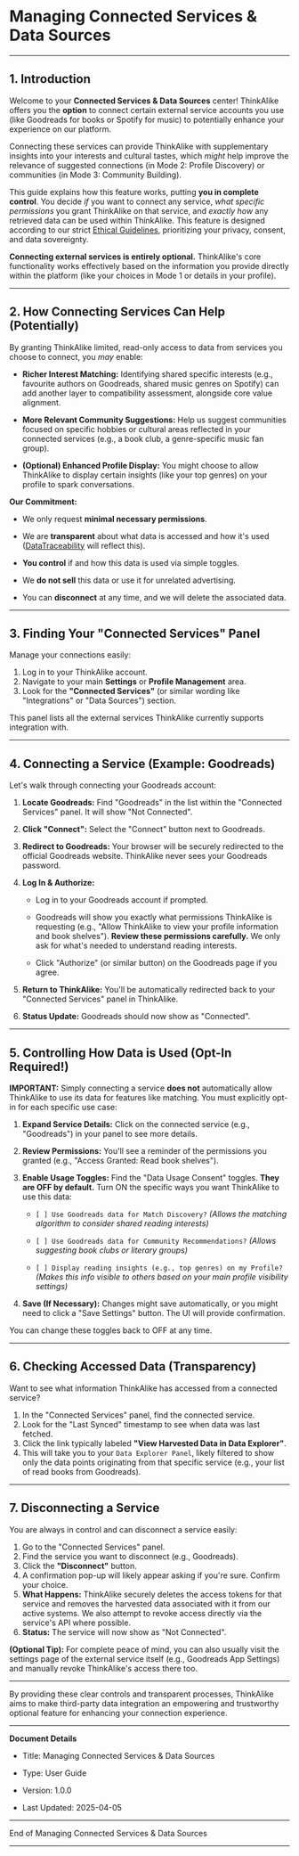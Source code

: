# Managing Connected Services & Data Sources

---

## 1. Introduction

Welcome to your **Connected Services & Data Sources** center! ThinkAlike offers you the **option** to connect certain external service accounts you use (like Goodreads for books or Spotify for music) to potentially enhance your experience on our platform.

Connecting these services can provide ThinkAlike with supplementary insights into your interests and cultural tastes, which *might* help improve the relevance of suggested connections (in Mode 2: Profile Discovery) or communities (in Mode 3: Community Building).

This guide explains how this feature works, putting **you in complete control**. You decide *if* you want to connect any service, *what specific permissions* you grant ThinkAlike on that service, and *exactly how* any retrieved data can be used within ThinkAlike. This feature is designed according to our strict [Ethical Guidelines](../../core/ethics/ethical_guidelines.md), prioritizing your privacy, consent, and data sovereignty.

**Connecting external services is entirely optional.** ThinkAlike's core functionality works effectively based on the information you provide directly within the platform (like your choices in Mode 1 or details in your profile).

---

## 2. How Connecting Services Can Help (Potentially)

By granting ThinkAlike limited, read-only access to data from services you choose to connect, you *may* enable:

* **Richer Interest Matching:** Identifying shared specific interests (e.g., favourite authors on Goodreads, shared music genres on Spotify) can add another layer to compatibility assessment, alongside core value alignment.

* **More Relevant Community Suggestions:** Help us suggest communities focused on specific hobbies or cultural areas reflected in your connected services (e.g., a book club, a genre-specific music fan group).

* **(Optional) Enhanced Profile Display:** You might choose to allow ThinkAlike to display certain insights (like your top genres) on your profile to spark conversations.

**Our Commitment:**

* We only request **minimal necessary permissions**.

* We are **transparent** about what data is accessed and how it's used ([DataTraceability](../../components/ui_components/data_traceability.md) will reflect this).

* **You control** if and how this data is used via simple toggles.

* We **do not sell** this data or use it for unrelated advertising.

* You can **disconnect** at any time, and we will delete the associated data.

---

## 3. Finding Your "Connected Services" Panel

Manage your connections easily:

1. Log in to your ThinkAlike account.
2. Navigate to your main **Settings** or **Profile Management** area.
3. Look for the **"Connected Services"** (or similar wording like "Integrations" or "Data Sources") section.

This panel lists all the external services ThinkAlike currently supports integration with.

---

## 4. Connecting a Service (Example: Goodreads)

Let's walk through connecting your Goodreads account:

1. **Locate Goodreads:** Find "Goodreads" in the list within the "Connected Services" panel. It will show "Not Connected".
2. **Click "Connect":** Select the "Connect" button next to Goodreads.
3. **Redirect to Goodreads:** Your browser will be securely redirected to the official Goodreads website. ThinkAlike never sees your Goodreads password.
4. **Log In & Authorize:**

    * Log in to your Goodreads account if prompted.

    * Goodreads will show you exactly what permissions ThinkAlike is requesting (e.g., "Allow ThinkAlike to view your profile information and book shelves"). **Review these permissions carefully.** We only ask for what's needed to understand reading interests.

    * Click "Authorize" (or similar button) on the Goodreads page if you agree.

5. **Return to ThinkAlike:** You'll be automatically redirected back to your "Connected Services" panel in ThinkAlike.
6. **Status Update:** Goodreads should now show as "Connected".

---

## 5. Controlling How Data is Used (Opt-In Required!)

**IMPORTANT:** Simply connecting a service **does not** automatically allow ThinkAlike to use its data for features like matching. You must explicitly opt-in for each specific use case:

1. **Expand Service Details:** Click on the connected service (e.g., "Goodreads") in your panel to see more details.
2. **Review Permissions:** You'll see a reminder of the permissions you granted (e.g., "Access Granted: Read book shelves").
3. **Enable Usage Toggles:** Find the "Data Usage Consent" toggles. **They are OFF by default.** Turn ON the specific ways you want ThinkAlike to use this data:

    * `[ ] Use Goodreads data for Match Discovery?` *(Allows the matching algorithm to consider shared reading interests)*

    * `[ ] Use Goodreads data for Community Recommendations?` *(Allows suggesting book clubs or literary groups)*

    * `[ ] Display reading insights (e.g., top genres) on my Profile?` *(Makes this info visible to others based on your main profile visibility settings)*

4. **Save (If Necessary):** Changes might save automatically, or you might need to click a "Save Settings" button. The UI will provide confirmation.

You can change these toggles back to OFF at any time.

---

## 6. Checking Accessed Data (Transparency)

Want to see what information ThinkAlike has accessed from a connected service?

1. In the "Connected Services" panel, find the connected service.
2. Look for the "Last Synced" timestamp to see when data was last fetched.
3. Click the link typically labeled **"View Harvested Data in Data Explorer"**.
4. This will take you to your `Data Explorer Panel`, likely filtered to show only the data points originating from that specific service (e.g., your list of read books from Goodreads).

---

## 7. Disconnecting a Service

You are always in control and can disconnect a service easily:

1. Go to the "Connected Services" panel.
2. Find the service you want to disconnect (e.g., Goodreads).
3. Click the **"Disconnect"** button.
4. A confirmation pop-up will likely appear asking if you're sure. Confirm your choice.
5. **What Happens:** ThinkAlike securely deletes the access tokens for that service and removes the harvested data associated with it from our active systems. We also attempt to revoke access directly via the service's API where possible.
6. **Status:** The service will now show as "Not Connected".

**(Optional Tip):** For complete peace of mind, you can also usually visit the settings page of the external service itself (e.g., Goodreads App Settings) and manually revoke ThinkAlike's access there too.

---

By providing these clear controls and transparent processes, ThinkAlike aims to make third-party data integration an empowering and trustworthy optional feature for enhancing your connection experience.

---

**Document Details**

* Title: Managing Connected Services & Data Sources

* Type: User Guide

* Version: 1.0.0

* Last Updated: 2025-04-05

---

End of Managing Connected Services & Data Sources

---
